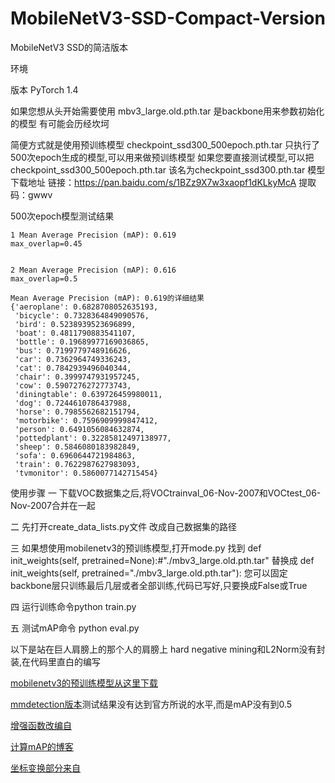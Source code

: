 # MobileNetV3-SSD-Compact-Version
MobileNetV3 SSD的简洁版本

环境

版本 PyTorch 1.4

如果您想从头开始需要使用
mbv3_large.old.pth.tar
是backbone用来参数初始化的模型
有可能会历经坎坷


简便方式就是使用预训练模型
checkpoint_ssd300_500epoch.pth.tar
只执行了500次epoch生成的模型,可以用来做预训练模型
如果您要直接测试模型,可以把checkpoint_ssd300_500epoch.pth.tar
该名为checkpoint_ssd300.pth.tar
模型下载地址
链接：https://pan.baidu.com/s/1BZz9X7w3xaopf1dKLkyMcA 
提取码：gwwv


500次epoch模型测试结果
```
1 Mean Average Precision (mAP): 0.619  
max_overlap=0.45


2 Mean Average Precision (mAP): 0.616
max_overlap=0.5

Mean Average Precision (mAP): 0.619的详细结果
{'aeroplane': 0.6828708052635193,
 'bicycle': 0.7328364849090576,
 'bird': 0.5238939523696899,
 'boat': 0.4811790883541107,
 'bottle': 0.19689977169036865,
 'bus': 0.7199779748916626,
 'car': 0.7362964749336243,
 'cat': 0.7842939496040344,
 'chair': 0.3999747931957245,
 'cow': 0.5907276272773743,
 'diningtable': 0.639726459980011,
 'dog': 0.7244610786437988,
 'horse': 0.7985562682151794,
 'motorbike': 0.7596909999847412,
 'person': 0.6491056084632874,
 'pottedplant': 0.32285812497138977,
 'sheep': 0.5846080183982849,
 'sofa': 0.6960644721984863,
 'train': 0.7622987627983093,
 'tvmonitor': 0.5860077142715454}
 ```
 使用步骤
一 下载VOC数据集之后,将VOCtrainval_06-Nov-2007和VOCtest_06-Nov-2007合并在一起


二 先打开create_data_lists.py文件
改成自己数据集的路径

三 如果想使用mobilenetv3的预训练模型,打开mode.py
找到    def init_weights(self, pretrained=None):#"./mbv3_large.old.pth.tar"
替换成 def init_weights(self, pretrained="./mbv3_large.old.pth.tar"):
您可以固定backbone层只训练最后几层或者全部训练,代码已写好,只要换成False或True

四 运行训练命令python train.py

五 测试mAP命令 python eval.py



以下是站在巨人肩膀上的那个人的肩膀上
hard negative mining和L2Norm没有封装,在代码里直白的编写


[mobilenetv3的预训练模型从这里下载](https://github.com/xiaolai-sqlai/mobilenetv3)

[mmdetection版本](https://github.com/ujsyehao/mobilenetv3-ssd)测试结果没有达到官方所说的水平,而是mAP没有到0.5

[增强函数改编自](https://github.com/amdegroot/ssd.pytorch/blob/master/utils/augmentations.py)

 [计算mAP的博客](https://medium.com/@jonathan_hui/map-mean-average-precision-for-object-detection-45c121a31173)

 [坐标变换部分来自](https://github.com/weiliu89/caffe/issues/155)

